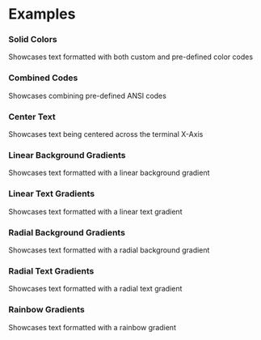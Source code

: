 # Examples

### Solid Colors
Showcases text formatted with both custom and pre-defined color codes

### Combined Codes
Showcases combining pre-defined ANSI codes

### Center Text
Showcases text being centered across the terminal X-Axis

### Linear Background Gradients
Showcases text formatted with a linear background gradient

### Linear Text Gradients
Showcases text formatted with a linear text gradient

### Radial Background Gradients
Showcases text formatted with a radial background gradient

### Radial Text Gradients
Showcases text formatted with a radial text gradient

### Rainbow Gradients
Showcases text formatted with a rainbow gradient
